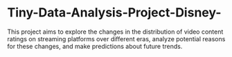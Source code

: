 # Tiny-Data-Analysis-Project-Disney-
This project aims to explore the changes in the distribution of video content ratings on streaming platforms over different eras, analyze potential reasons for these changes, and make predictions about future trends.
